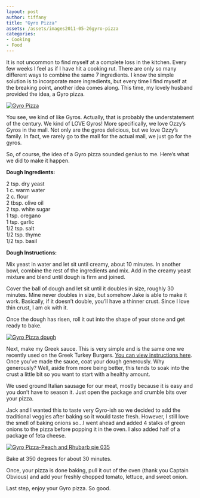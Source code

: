 ```yaml
---
layout: post
author: tiffany
title: "Gyro Pizza"
assets: /assets/images2011-05-26gyro-pizza
categories: 
- Cooking
- Food
---
```


It is not uncommon to find myself at a complete loss in the kitchen. Every few weeks I feel as if I have hit a cooking rut. There are only so many different ways to combine the same 7 ingredients. I know the simple solution is to incorporate more ingredients, but every time I find myself at the breaking point, another idea comes along. This time, my lovely husband provided the idea, a Gyro pizza.

[![](jekyll_uploads/2011/05/Gyro-Pizza-Peach-and-Rhubarb-pie-047-575x431.jpg "Gyro Pizza")](http://www.sweetpeonies.com/2011/05/gyro-pizza/gyro-pizza-peach-and-rhubarb-pie-047/)

You see, we kind of like Gyros. Actually, that is probably the understatement of the century. We kind of LOVE Gyros! More specifically, we love Ozzy’s Gyros in the mall. Not only are the gyros delicious, but we love Ozzy’s family. In fact, we rarely go to the mall for the actual mall, we just go for the gyros.

So, of course, the idea of a Gyro pizza sounded genius to me. Here’s what we did to make it happen.

**Dough Ingredients:**

2 tsp. dry yeast  
1 c. warm water  
2 c. flour  
2 tbsp. olive oil  
2 tsp. white sugar  
1 tsp. oregano  
1 tsp. garlic  
1/2 tsp. salt  
1/2 tsp. thyme  
1/2 tsp. basil

**Dough Instructions:**

Mix yeast in water and let sit until creamy, about 10 minutes. In another bowl, combine the rest of the ingredients and mix. Add in the creamy yeast mixture and blend until dough is firm and joined.

Cover the ball of dough and let sit until it doubles in size, roughly 30 minutes. Mine never doubles in size, but somehow Jake is able to make it work. Basically, if it doesn’t double, you’ll have a thinner crust. Since I love thin crust, I am ok with it.

Once the dough has risen, roll it out into the shape of your stone and get ready to bake.

[![](jekyll_uploads/2011/05/Gyro-Pizza-Peach-and-Rhubarb-pie-022-575x431.jpg "Gyro Pizza dough")](http://www.sweetpeonies.com/2011/05/gyro-pizza/gyro-pizza-peach-and-rhubarb-pie-022/)

Next, make my Greek sauce. This is very simple and is the same one we recently used on the Greek Turkey Burgers. [You can view instructions here](http://www.sweetpeonies.com/2011/05/greek-turkey-burgers/). Once you’ve made the sauce, coat your dough generously. Why generously? Well, aside from more being better, this tends to soak into the crust a little bit so you want to start with a healthy amount.

We used ground Italian sausage for our meat, mostly because it is easy and you don’t have to season it. Just open the package and crumble bits over your pizza.

Jack and I wanted this to taste very Gyro-ish so we decided to add the traditional veggies after baking so it would taste fresh. However, I still love the smell of baking onions so…I went ahead and added 4 stalks of green onions to the pizza before popping it in the oven. I also added half of a package of feta cheese.

[![](jekyll_uploads/2011/05/Gyro-Pizza-Peach-and-Rhubarb-pie-035-575x431.jpg "Gyro Pizza-Peach and Rhubarb pie 035")](http://www.sweetpeonies.com/2011/05/gyro-pizza/gyro-pizza-peach-and-rhubarb-pie-035/)

Bake at 350 degrees for about 30 minutes.

Once, your pizza is done baking, pull it out of the oven (thank you Captain Obvious) and add your freshly chopped tomato, lettuce, and sweet onion.

Last step, enjoy your Gyro pizza. So good.